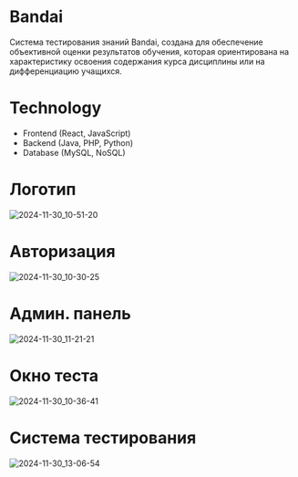 # Bandai
Система тестирования знаний Bandai, создана для обеспечение объективной оценки результатов обучения, которая ориентирована на характеристику освоения содержания курса дисциплины или на дифференциацию учащихся.

# Technology
* Frontend (React, JavaScript)
* Backend (Java, PHP, Python)
* Database (MySQL, NoSQL)

# Логотип

![2024-11-30_10-51-20](https://github.com/user-attachments/assets/e35c9544-0e52-46bc-ad1b-511e59eae6b3)

# Авторизация

 ![2024-11-30_10-30-25](https://github.com/user-attachments/assets/c28ce5d4-a479-433e-8f22-d303c2817fc2)

# Админ. панель

![2024-11-30_11-21-21](https://github.com/user-attachments/assets/94059323-55b9-4341-9abe-d5e416cc8d6c)


# Окно теста

![2024-11-30_10-36-41](https://github.com/user-attachments/assets/b6373ae5-638c-454c-be69-4ad132324876)

# Система тестирования

![2024-11-30_13-06-54](https://github.com/user-attachments/assets/22337e63-7a39-4565-a00a-d6921480552b)
